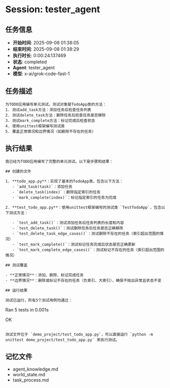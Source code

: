 # Session: tester_agent

## 任务信息
- **开始时间**: 2025-09-08 01:38:05
- **结束时间**: 2025-09-08 01:38:29
- **执行时长**: 0:00:24.137469
- **状态**: completed
- **Agent**: tester_agent
- **模型**: x-ai/grok-code-fast-1

## 任务描述
```
为TODO应用编写单元测试。测试对象是TodoApp类的方法：
1. 测试add_task方法：添加任务后检查任务列表
2. 测试delete_task方法：删除任务后检查任务是否移除
3. 测试mark_complete方法：标记完成后检查状态
4. 使用unittest框架编写测试类
5. 覆盖正常情况和边界情况（如删除不存在的任务）
```

## 执行结果
```
我已经为TODO应用编写了完整的单元测试。以下是步骤和结果：

## 创建的文件

1. **todo_app.py**：实现了基本的TodoApp类，包含以下方法：
   - `add_task(task)`：添加任务
   - `delete_task(index)`：删除指定索引的任务
   - `mark_complete(index)`：标记指定索引的任务为完成

2. **test_todo_app.py**：使用unittest框架编写的测试类 `TestTodoApp`，包含以下测试方法：

   - `test_add_task()`：测试添加任务后任务列表的长度和内容
   - `test_delete_task()`：测试删除任务后任务是否正确移除
   - `test_delete_task_edge_cases()`：测试删除不存在的任务（索引超出范围的情况）
   - `test_mark_complete()`：测试标记任务完成后状态是否正确更新
   - `test_mark_complete_edge_cases()`：测试标记不存在的任务（索引超出范围的情况）

## 测试覆盖

- **正常情况**：添加、删除、标记完成任务
- **边界情况**：删除或标记不存在的任务（负索引、大索引），确保不抛出异常且状态不变

## 运行结果

测试已运行，所有5个测试用例均通过：

```
Ran 5 tests in 0.001s

OK
```

测试文件位于 `demo_project/test_todo_app.py`，可以直接运行 `python -m unittest demo_project/test_todo_app.py` 来执行测试。
```

## 记忆文件
- agent_knowledge.md
- world_state.md  
- task_process.md
